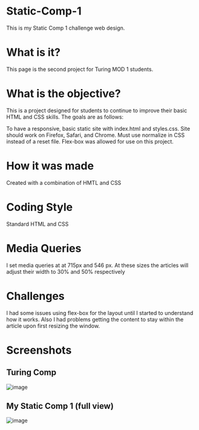 # Static-Comp-1 

This is my Static Comp 1 challenge web design.

# What is it?

This page is the second project for Turing MOD 1 students.

# What is the objective?

This is a project designed for students to continue to improve their basic HTML and CSS skills. The goals are as follows:

To have a responsive, basic static site with index.html and styles.css.
Site should work on Firefox, Safari, and Chrome.
Must use normalize in CSS instead of a reset file.
Flex-box was allowed for use on this project.

# How it was made

Created with a combination of HMTL and CSS

# Coding Style

Standard HTML and CSS

# Media Queries

I set media queries at at 715px and 546 px. At these sizes the articles will adjust their width to 30% and 50% respectively

# Challenges

I had some issues using flex-box for the layout until I started to understand how it works. Also
I had problems getting the content to stay within the article upon first resizing the window.


# Screenshots

## Turing Comp

![image](https://user-images.githubusercontent.com/43790434/49846641-82b44800-fd89-11e8-86f6-a82483be0c66.png)

## My Static Comp 1 (full view)

![image](https://user-images.githubusercontent.com/43790434/49846679-b68f6d80-fd89-11e8-9dec-d3db65ead0f2.png)
